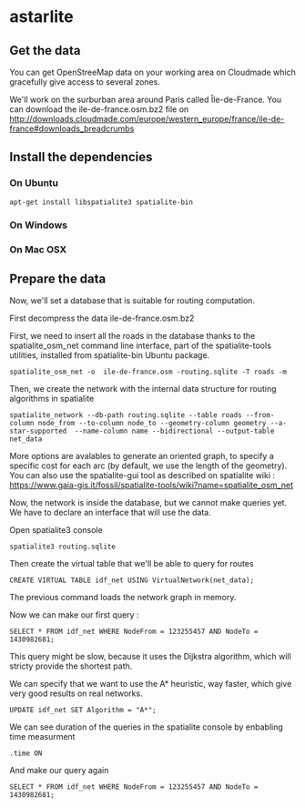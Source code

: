astarlite
=========


## Get the data

You can get OpenStreeMap data on your working area on Cloudmade which gracefully give access to several zones.

We'll work on the surburban area around Paris called Île-de-France. You can download the ile-de-france.osm.bz2 file on http://downloads.cloudmade.com/europe/western_europe/france/ile-de-france#downloads_breadcrumbs


## Install the dependencies

### On Ubuntu
    apt-get install libspatialite3 spatialite-bin

### On Windows

### On Mac OSX


## Prepare the data
Now, we'll set a database that is suitable for routing computation.

First decompress the data ile-de-france.osm.bz2


First, we need to insert all the roads in the database thanks to the spatialite_osm_net command line interface, part of the spatialite-tools utilities, installed from spatialite-bin Ubuntu package.

    spatialite_osm_net -o  ile-de-france.osm -routing.sqlite -T roads -m

Then, we create the network with the internal data structure for routing algorithms in spatialite

    spatialite_network --db-path routing.sqlite --table roads --from-column node_from --to-column node_to --geometry-column geometry --a-star-supported  --name-column name --bidirectional --output-table net_data

More options are avalables to generate an oriented graph, to specify a specific cost for each arc (by default, we use the length of the geometry).
You can also use the spatialite-gui tool as described on spatialite wiki : https://www.gaia-gis.it/fossil/spatialite-tools/wiki?name=spatialite_osm_net

Now, the network is inside the database, but we cannot make queries yet. We have to declare an interface that will use the data.

Open spatialite3 console

    spatialite3 routing.sqlite
Then create the virtual table that we'll be able to query for routes

    CREATE VIRTUAL TABLE idf_net USING VirtualNetwork(net_data);
    
The previous command loads the network graph in memory.

Now we can make our first query :

    SELECT * FROM idf_net WHERE NodeFrom = 123255457 AND NodeTo = 1430982681;

This query might be slow, because it uses the Dijkstra algorithm, which will stricty provide the shortest path.

We can specify that we want to use the A* heuristic, way faster, which give very good results on real networks.

    UPDATE idf_net SET Algorithm = "A*";
    
We can see duration of the queries in the spatialite console by enbabling time measurment

    .time ON
And make our query again

    SELECT * FROM idf_net WHERE NodeFrom = 123255457 AND NodeTo = 1430982681;
     
     
    
